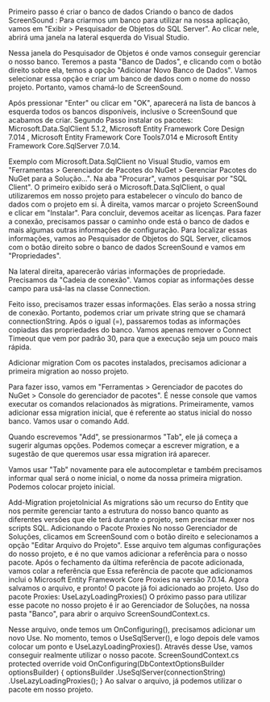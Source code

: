 Primeiro passo é criar o banco de dados
Criando o banco de dados ScreenSound : Para criarmos um banco para utilizar na nossa aplicação, vamos em "Exibir > Pesquisador de Objetos do SQL Server". Ao clicar nele, abrirá uma janela na lateral esquerda do Visual Studio.

Nessa janela do Pesquisador de Objetos é onde vamos conseguir gerenciar o nosso banco. Teremos a pasta "Banco de Dados", e clicando com o botão direito sobre ela, temos a opção "Adicionar Novo Banco de Dados". Vamos selecionar essa opção e criar um banco de dados com o nome do nosso projeto. Portanto, vamos chamá-lo de ScreenSound.

Após pressionar "Enter" ou clicar em "OK", aparecerá na lista de bancos à esquerda todos os bancos disponíveis, inclusive o ScreenSound que acabamos de criar.
Segundo Passo
instalar os pacotes:
Microsoft.Data.SqlClient 5.1.2, Microsoft Entity Framework Core Design 7.014 , Microsoft Entity Framework Core Tools7.014 e Microsoft Entity Framework Core.SqlServer 7.0.14.

Exemplo com Microsoft.Data.SqlClient no Visual Studio, vamos em "Ferramentas > Gerenciador de Pacotes do NuGet > Gerenciar Pacotes do NuGet para a Solução…". Na aba "Procurar", vamos pesquisar por "SQL Client". O primeiro exibido será o Microsoft.Data.SqlClient, o qual utilizaremos em nosso projeto para estabelecer o vínculo do banco de dados com o projeto em si. À direita, vamos marcar o projeto ScreenSound e clicar em "Instalar". Para concluir, devemos aceitar as licenças.
Para fazer a conexão, precisamos passar o caminho onde está o banco de dados e mais algumas outras informações de configuração. Para localizar essas informações, vamos ao Pesquisador de Objetos do SQL Server, clicamos com o botão direito sobre o banco de dados ScreenSound e vamos em "Propriedades".


Na lateral direita, aparecerão várias informações de propriedade. Precisamos da "Cadeia de conexão". Vamos copiar as informações desse campo para usá-las na classe Connection.

Feito isso, precisamos trazer essas informações. Elas serão a nossa string de conexão. Portanto, podemos criar um private string que se chamará connectionString. Após o igual (=), passaremos todas as informações copiadas das propriedades do banco. Vamos apenas remover o Connect Timeout que vem por padrão 30, para que a execução seja um pouco mais rápida.

Adicionar migration
Com os pacotes instalados, precisamos adicionar a primeira migration ao nosso projeto.

Para fazer isso, vamos em "Ferramentas > Gerenciador de pacotes do NuGet > Console do gerenciador de pacotes". É nesse console que vamos executar os comandos relacionados às migrations. Primeiramente, vamos adicionar essa migration inicial, que é referente ao status inicial do nosso banco. Vamos usar o comando Add.

Quando escrevemos "Add", se pressionarmos "Tab", ele já começa a sugerir algumas opções. Podemos começar a escrever migration, e a sugestão de que queremos usar essa migration irá aparecer.

Vamos usar "Tab" novamente para ele autocompletar e também precisamos informar qual será o nome inicial, o nome da nossa primeira migration. Podemos colocar projeto inicial.

Add-Migration projetoInicial
As migrations são um recurso do Entity que nos permite gerenciar tanto a estrutura do nosso banco quanto as diferentes versões que ele terá durante o projeto, sem precisar mexer nos scripts SQL.
Adicionando o Pacote Proxies
No nosso Gerenciador de Soluções, clicamos em ScreenSound com o botão direito e selecionamos a opção "Editar Arquivo do Projeto". Esse arquivo tem algumas configurações do nosso projeto, e é no <ItemGroup> que vamos adicionar a referência para o nosso pacote.
Após o fechamento da última referência de pacote adicionada, vamos colar a referência que
<PackageReference Include="Microsoft.EntityFrameworkCore.Proxies" Version="7.0.14" />
Essa referência de pacote que adicionamos inclui o Microsoft Entity Framework Core Proxies na versão 7.0.14. Agora salvamos o arquivo, e pronto! O pacote já foi adicionado ao projeto.
Uso do pacote Proxies: UseLazyLoadingProxies()
O próximo passo para utilizar esse pacote no nosso projeto é ir ao Gerenciador de Soluções, na nossa pasta "Banco", para abrir o arquivo ScreenSoundContext.cs.

Nesse arquivo, onde temos um OnConfiguring(), precisamos adicionar um novo Use. No momento, temos o UseSqlServer(), e logo depois dele vamos colocar um ponto e UseLazyLoadingProxies(). Através desse Use, vamos conseguir realmente utilizar o nosso pacote.
ScreenSoundContext.cs
protected override void OnConfiguring(DbContextOptionsBuilder optionsBuilder)
{
        optionsBuilder
                .UseSqlServer(connectionString)
                .UseLazyLoadingProxies(); 
}
Ao salvar o arquivo, já podemos utilizar o pacote em nosso projeto.


